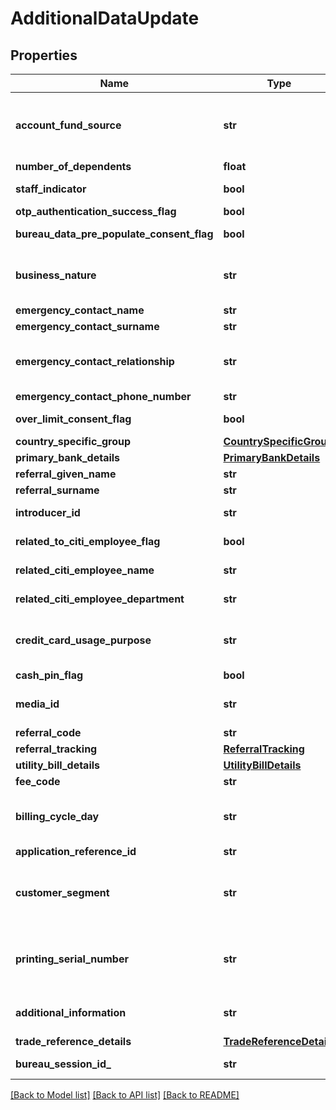 # AdditionalDataUpdate

## Properties
Name | Type | Description | Notes
------------ | ------------- | ------------- | -------------
**account_fund_source** | **str** | This field is to indicates the primary source from which this account will be funded. This is a reference data field. Please use /v1/utilities/referenceData/{accountFundSource} resource to get valid value of this field with description. | [optional] 
**number_of_dependents** | **float** | Number of dependants | [optional] 
**staff_indicator** | **bool** | Flag to indicates if applicant is a Citi Staff. Valid values: true and false | [optional] 
**otp_authentication_success_flag** | **bool** | Flag to indicate if customer is authenticated successfully | [optional] 
**bureau_data_pre_populate_consent_flag** | **bool** | Flag to capture applicant&#x27;s consent for Bureau Data Prepopulation | [optional] 
**business_nature** | **str** | Business nature of the applicant. This is a reference data data field. Please use /v1/utilities/referenceData/{businessNature} resource to get valid value of this field with description. | [optional] 
**emergency_contact_name** | **str** | Emergency contact given name | [optional] 
**emergency_contact_surname** | **str** | Emergency contact surname | [optional] 
**emergency_contact_relationship** | **str** | Applicant&#x27;s relationship with the emergency contact.This is a reference data. Please use /v1/utilities/referenceData/{emergencyContactRelationship} resource to get valid value of this field | [optional] 
**emergency_contact_phone_number** | **str** | Emergency Contact Number. | [optional] 
**over_limit_consent_flag** | **bool** | Customer Consent on spending more than the limit assigned to him. Valid values: true and false | [optional] 
**country_specific_group** | [**CountrySpecificGroup**](CountrySpecificGroup.md) |  | [optional] 
**primary_bank_details** | [**PrimaryBankDetails**](PrimaryBankDetails.md) |  | [optional] 
**referral_given_name** | **str** | Referral First Name. | [optional] 
**referral_surname** | **str** | Referral Surname/Last Name. | [optional] 
**introducer_id** | **str** | Unique identifier associated with the introducer who had referred the applicant. | [optional] 
**related_to_citi_employee_flag** | **bool** | Self declaration if applicant has any relation with citi bank employee. Valid values: true and false | [optional] 
**related_citi_employee_name** | **str** | Name of the citi employee if applicant has any relation with citi bank employee. | [optional] 
**related_citi_employee_department** | **str** | Department of citi employee if applicant has any relation with citi bank employee. | [optional] 
**credit_card_usage_purpose** | **str** | Indicates applicants usage of credit card whether it is for personal or business.Please use /v1/utilities/referenceData/{creditCardUsagePurpose} resource to get valid value of this field with description. | [optional] 
**cash_pin_flag** | **bool** | Indicates whether the customer wants a separate cash PIN. | [optional] 
**media_id** | **str** | The media ID will be used to determine which offer / campaign banner was clicked when the customer made his application  | [optional] 
**referral_code** | **str** | Referral Code used for the customer | [optional] 
**referral_tracking** | [**ReferralTracking**](ReferralTracking.md) |  | [optional] 
**utility_bill_details** | [**UtilityBillDetails**](UtilityBillDetails.md) |  | [optional] 
**fee_code** | **str** | Fee code that applied to the requested product | [optional] 
**billing_cycle_day** | **str** | Day of each month for the bill payment. This is a reference data field. Please use /v1/utilities/referenceData/{billingCycleDay} resource to get valid value of this field with description. | [optional] 
**application_reference_id** | **str** | Unique reference ID associated with the application | [optional] 
**customer_segment** | **str** | Customer segment decides each applicant’s interest rate  Different customer target will be subjected to different interest rate..This is a reference data field. Please use /v1/utilities/referenceData/{customerSegment} resource to get valid value of this field with description.  | [optional] 
**printing_serial_number** | **str** | This field refers to the unique number for each application to be identified by COLA and printed in PDF form.It enables to identify the customer in case the customer could not complete filling his/her details and was dropped-off in between | [optional] 
**additional_information** | **str** | This field refers to the additional comments given by the customer which is to be noted-down during the application process. | [optional] 
**trade_reference_details** | [**TradeReferenceDetails**](TradeReferenceDetails.md) |  | [optional] 
**bureau_session_id_** | **str** | Session ID that is generated from the session / interaction of channel with bureau. | [optional] 

[[Back to Model list]](../README.md#documentation-for-models) [[Back to API list]](../README.md#documentation-for-api-endpoints) [[Back to README]](../README.md)

